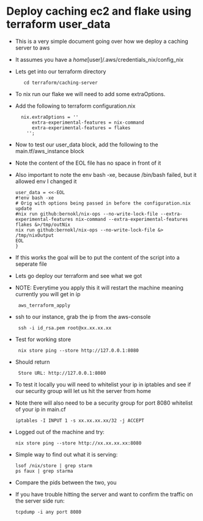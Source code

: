 # Deploy caching ec2 and flake using terraform user_data

-   This is a very simple document going over how we deploy a caching server to aws
-   It assumes you have a *home*[user]/.aws/credentials_nix/config_nix
-   Lets get into our terraform directory

           cd terraform/caching-server

-   To nix run our flake we will need to add some extraOptions.
-   Add the following to terraform configuration.nix

          nix.extraOptions = ''
              extra-experimental-features = nix-command
              extra-experimental-features = flakes
            '';

-   Now to test our user_data block, add the following to the main.tf/aws_instance block
-   Note the content of the EOL file has no space in front of it
-   Also important to note the env bash -xe, because /bin/bash failed, but it allowed env I changed it

        user_data = <<-EOL
        #!env bash -xe
        # Orig with options being passed in before the configuration.nix update
        #nix run github:bernokl/nix-ops --no-write-lock-file --extra-experimental-features nix-command --extra-experimental-features flakes &>/tmp/outNix
        nix run github:bernokl/nix-ops --no-write-lock-file &> /tmp/nixOutput 
        EOL
        }

-   If this works the goal will be to put the content of the script into a seperate file
-   Lets go deploy our terraform and see what we got
-   NOTE: Everytime you apply this it will restart the machine meaning currently you will get in ip

         aws_terraform_apply

-   ssh to our instance, grab the ip from the aws-console

         ssh -i id_rsa.pem root@xx.xx.xx.xx 

-   Test for working store

         nix store ping --store http://127.0.0.1:8080 

-   Should return

         Store URL: http://127.0.0.1:8080

-   To test it locally you will need to whitelist your ip in iptables and see if our security group will let us hit the server from home
-   Note there will also need to be a security group for port 8080 whitelist of your ip in main.cf

        iptables -I INPUT 1 -s xx.xx.xx.xx/32 -j ACCEPT

-   Logged out of the machine and try:

        nix store ping --store http://xx.xx.xx.xx:8080 

-   Simple way to find out what it is serving:

        lsof /nix/store | grep starm
        ps faux | grep starma

-   Compare the pids between the two, you
-   If you have trouble hitting the server and want to confirm the traffic on the server side run:

        tcpdump -i any port 8080

